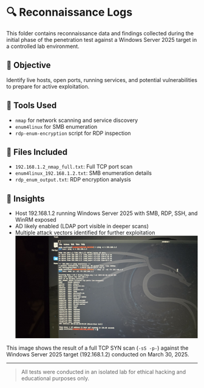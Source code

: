 # 🔍 Reconnaissance Logs

This folder contains reconnaissance data and findings collected during the initial phase of the penetration test against a Windows Server 2025 target in a controlled lab environment.

## 📌 Objective
Identify live hosts, open ports, running services, and potential vulnerabilities to prepare for active exploitation.

## 🧰 Tools Used
- `nmap` for network scanning and service discovery
- `enum4linux` for SMB enumeration
- `rdp-enum-encryption` script for RDP inspection

## 📁 Files Included
- `192.168.1.2_nmap_full.txt`: Full TCP port scan
- `enum4linux_192.168.1.2.txt`: SMB enumeration details
- `rdp_enum_output.txt`: RDP encryption analysis

## 🧠 Insights
- Host 192.168.1.2 running Windows Server 2025 with SMB, RDP, SSH, and WinRM exposed
- AD likely enabled (LDAP port visible in deeper scans)
- Multiple attack vectors identified for further exploitation
![Nmap Full TCP Scan](recon/nmap_full_tcp_scan_192.168.1.2_2025-03-30.jpg)

This image shows the result of a full TCP SYN scan (`-sS -p-`) against the Windows Server 2025 target (192.168.1.2) conducted on March 30, 2025.

---

> All tests were conducted in an isolated lab for ethical hacking and educational purposes only.
